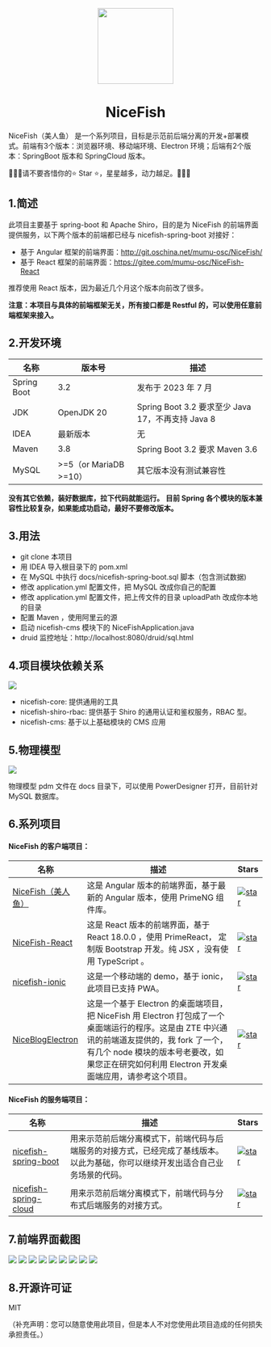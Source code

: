 <p align="center">
    <img width="150" src="https://gitee.com/mumu-osc/nicefish-spring-boot/raw/master/docs/imgs/nice-fish.png">
</p>

<h1 align="center">NiceFish</h1>

<p align="left">
NiceFish（美人鱼） 是一个系列项目，目标是示范前后端分离的开发+部署模式。前端有3个版本：浏览器环境、移动端环境、Electron 环境；后端有2个版本：SpringBoot 版本和 SpringCloud 版本。
</p>

<p>
🚀🚀🚀请不要吝惜你的⭐️ Star ⭐️，星星越多，动力越足。🚀🚀🚀
</p>

## 1.简述

此项目主要基于 spring-boot 和 Apache Shiro，目的是为 NiceFish 的前端界面提供服务，以下两个版本的前端都已经与 nicefish-spring-boot 对接好：

-   基于 Angular 框架的前端界面：http://git.oschina.net/mumu-osc/NiceFish/
-   基于 React 框架的前端界面：https://gitee.com/mumu-osc/NiceFish-React

推荐使用 React 版本，因为最近几个月这个版本向前改了很多。

**注意：本项目与具体的前端框架无关，所有接口都是 Restful 的，可以使用任意前端框架来接入。**

## 2.开发环境

| 名称        | 版本号                 | 描述                                              |
| ----------- | ---------------------- | ------------------------------------------------- |
| Spring Boot | 3.2                    | 发布于 2023 年 7 月                               |
| JDK         | OpenJDK 20             | Spring Boot 3.2 要求至少 Java 17，不再支持 Java 8 |
| IDEA        | 最新版本               | 无                                                |
| Maven       | 3.8                    | Spring Boot 3.2 要求 Maven 3.6                    |
| MySQL       | >=5（or MariaDB >=10） | 其它版本没有测试兼容性                            |

**没有其它依赖，装好数据库，拉下代码就能运行。**
**目前 Spring 各个模块的版本兼容性比较复杂，如果能成功启动，最好不要修改版本。**

## 3.用法

-   git clone 本项目
-   用 IDEA 导入根目录下的 pom.xml
-   在 MySQL 中执行 docs/nicefish-spring-boot.sql 脚本（包含测试数据)
-   修改 application.yml 配置文件，把 MySQL 改成你自己的配置
-   修改 application.yml 配置文件，把上传文件的目录 uploadPath 改成你本地的目录
-   配置 Maven ，使用阿里云的源
-   启动 nicefish-cms 模块下的 NiceFishApplication.java
-   druid 监控地址：http://localhost:8080/druid/sql.html

## 4.项目模块依赖关系

<img src="https://gitee.com/mumu-osc/nicefish-spring-boot/raw/master/docs/imgs/maven-modules.png">

-   nicefish-core: 提供通用的工具
-   nicefish-shiro-rbac: 提供基于 Shiro 的通用认证和鉴权服务，RBAC 型。
-   nicefish-cms: 基于以上基础模块的 CMS 应用

## 5.物理模型

<img src="https://gitee.com/mumu-osc/nicefish-spring-boot/raw/master/docs/imgs/pdm.png">

物理模型 pdm 文件在 docs 目录下，可以使用 PowerDesigner 打开，目前针对 MySQL 数据库。

## 6.系列项目

<h4>NiceFish 的客户端项目：</h4>

| 名称                                                             | 描述                                                                                                                                                                                                                                            | Stars                                                                                                                                                                   |
| ---------------------------------------------------------------- | ----------------------------------------------------------------------------------------------------------------------------------------------------------------------------------------------------------------------------------------------- | ----------------------------------------------------------------------------------------------------------------------------------------------------------------------- |
| [NiceFish（美人鱼）](http://git.oschina.net/mumu-osc/NiceFish/)  | 这是 Angular 版本的前端界面，基于最新的 Angular 版本，使用 PrimeNG 组件库。                                                                                                                                                                     | <a href='https://gitee.com/mumu-osc/NiceFish/stargazers'><img src='https://gitee.com/mumu-osc/NiceFish/badge/star.svg?theme=gvp' alt='star'></img></a>                  |
| [NiceFish-React](https://gitee.com/mumu-osc/NiceFish-React)      | 这是 React 版本的前端界面，基于 React 18.0.0 ，使用 PrimeReact， 定制版 Bootstrap 开发。纯 JSX ，没有使用 TypeScript 。                                                                                                                         | <a href='https://gitee.com/mumu-osc/NiceFish-React/stargazers'><img src='https://gitee.com/mumu-osc/NiceFish-React/badge/star.svg?theme=dark' alt='star'></img></a>     |
| [nicefish-ionic](http://git.oschina.net/mumu-osc/nicefish-ionic) | 这是一个移动端的 demo，基于 ionic，此项目已支持 PWA。                                                                                                                                                                                           | <a href='https://gitee.com/mumu-osc/nicefish-ionic/stargazers'><img src='https://gitee.com/mumu-osc/nicefish-ionic/badge/star.svg?theme=dark' alt='star'></img></a>     |
| [NiceBlogElectron](https://gitee.com/mumu-osc/NiceBlogElectron)  | 这是一个基于 Electron 的桌面端项目，把 NiceFish 用 Electron 打包成了一个桌面端运行的程序。这是由 ZTE 中兴通讯的前端道友提供的，我 fork 了一个，有几个 node 模块的版本号老要改，如果您正在研究如何利用 Electron 开发桌面端应用，请参考这个项目。 | <a href='https://gitee.com/mumu-osc/NiceBlogElectron/stargazers'><img src='https://gitee.com/mumu-osc/NiceBlogElectron/badge/star.svg?theme=dark' alt='star'></img></a> |

<h4>NiceFish 的服务端项目：</h4>

| 名称                                                                      | 描述                                                                                                                             | Stars                                                                                                                                                                             |
| ------------------------------------------------------------------------- | -------------------------------------------------------------------------------------------------------------------------------- | --------------------------------------------------------------------------------------------------------------------------------------------------------------------------------- |
| [nicefish-spring-boot](https://gitee.com/mumu-osc/nicefish-spring-boot)   | 用来示范前后端分离模式下，前端代码与后端服务的对接方式，已经完成了基线版本。以此为基础，你可以继续开发出适合自己业务场景的代码。 | <a href='https://gitee.com/mumu-osc/nicefish-spring-boot/stargazers'><img src='https://gitee.com/mumu-osc/nicefish-spring-boot/badge/star.svg?theme=dark' alt='star'></img></a>   |
| [nicefish-spring-cloud](https://gitee.com/mumu-osc/nicefish-spring-cloud) | 用来示范前后端分离模式下，前端代码与分布式后端服务的对接方式。                                                                   | <a href='https://gitee.com/mumu-osc/nicefish-spring-cloud/stargazers'><img src='https://gitee.com/mumu-osc/nicefish-spring-cloud/badge/star.svg?theme=dark' alt='star'></img></a> |

## 7.前端界面截图

<img src="https://gitee.com/mumu-osc/NiceFish-React/raw/master/src/assets/images/1.png">

<img src="https://gitee.com/mumu-osc/NiceFish-React/raw/master/src/assets/images/2.png">

<img src="https://gitee.com/mumu-osc/NiceFish-React/raw/master/src/assets/images/3.png">

<img src="https://gitee.com/mumu-osc/NiceFish-React/raw/master/src/assets/images/4.png">

<img src="https://gitee.com/mumu-osc/NiceFish-React/raw/master/src/assets/images/5.png">

<img src="https://gitee.com/mumu-osc/NiceFish-React/raw/master/src/assets/images/6.png">

<img src="https://gitee.com/mumu-osc/NiceFish-React/raw/master/src/assets/images/7.png">

<img src="https://gitee.com/mumu-osc/NiceFish-React/raw/master/src/assets/images/8.png">

<img src="https://gitee.com/mumu-osc/NiceFish-React/raw/master/src/assets/images/9.png">

## 8.开源许可证

MIT

（补充声明：您可以随意使用此项目，但是本人不对您使用此项目造成的任何损失承担责任。）
